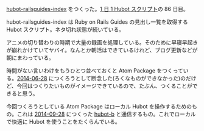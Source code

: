 [hubot-railsguides-index][gh:bouzuya/hubot-railsguides-index] をつくった。[1 日 1 Hubot スクリプト][hubot-script-per-day]の 86 日目。

hubot-railsguides-index は Ruby on Rails Guides の見出し一覧を取得する Hubot スクリプト。ネタ切れ状態が続いている。

アニメの切り替わりの時期で大量の録画を処理している。そのために早寝早起きが崩れかけていてヤバイ。なんとか朝活はできているけれど、ブログ更新などが朝にまわっている。

時間がない言いわけをもうひとつ並べておくと Atom Package をつくっている。[2014-06-28][] につくろうとして断念した(ろくなものができなかった)のだけど、今回はつくりたいものがイメージできているので、たぶん、つくることができると思う。

今回つくろうとしている Atom Package はローカル Hubot を操作するためのもの。これは [2014-09-28][] につくった [hubot-b][gh:bouzuya/hubot-b] と通信するもの。これでローカルで快適に Hubot を使うことをたくらんでいる。

[2014-09-28]: https://blog.bouzuya.net/2014/09/28/
[2014-06-28]: https://blog.bouzuya.net/2014/06/28/
[hitoridokusho]: https://github.com/hitoridokusho/hitoridokusho/wiki
[gh:bouzuya/hubot-b]: https://github.com/bouzuya/hubot-b
[gh:bouzuya/hubot-railsguides-index]: https://github.com/bouzuya/hubot-railsguides-index
[hubot-script-per-day]: https://blog.bouzuya.net/posts?tags=hubot-script-per-day
